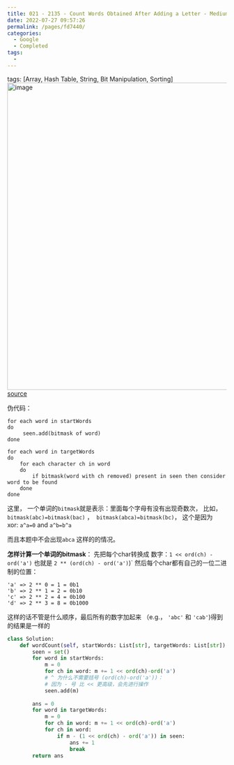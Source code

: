 ```yaml
---
title: 021 - 2135 - Count Words Obtained After Adding a Letter - Medium
date: 2022-07-27 09:57:26
permalink: /pages/fd7440/
categories:
  - Google
  - Completed
tags:
  - 
---
```

tags: [Array, Hash Table, String, Bit Manipulation, Sorting]
<img width="704" alt="image" src="https://user-images.githubusercontent.com/41789327/180719303-276982b8-4c2d-4fab-b0eb-e6c68696aa7c.png">
[source](https://leetcode.com/problems/count-words-obtained-after-adding-a-letter/discuss/1676852/Python3-bitmask)

伪代码：
```
for each word in startWords
do
     seen.add(bitmask of word)
done

for each word in targetWords
do
    for each character ch in word
    do
        if bitmask(word with ch removed) present in seen then consider word to be found
    done
done
```

这里， 一个单词的`bitmask`就是表示：里面每个字母有没有出现奇数次， 比如， `bitmask(abc)=bitmask(bac)` ，  `bitmask(abca)=bitmask(bc)`， 
这个是因为 xor: `a^a=0` and `a^b=b^a` 

而且本题中不会出现`abca` 这样的的情况。

**怎样计算一个单词的bitmask**：
先把每个char转换成 数字：`1 << ord(ch) - ord('a')` 也就是 `2 ** (ord(ch) - ord('a')`)`
然后每个char都有自己的一位二进制的位置：
```
'a' => 2 ** 0 = 1 = 0b1
'b' => 2 ** 1 = 2 = 0b10
'c' => 2 ** 2 = 4 = 0b100
'd' => 2 ** 3 = 8 = 0b1000
```

这样的话不管是什么顺序，最后所有的数字加起来 （e.g.， `'abc'` 和 `'cab'`)得到的结果是一样的

```python
class Solution:
    def wordCount(self, startWords: List[str], targetWords: List[str]) -> int:
        seen = set()
        for word in startWords: 
            m = 0
            for ch in word: m += 1 << ord(ch)-ord('a')
            # ^ 为什么不需要括号 (ord(ch)-ord('a'))：
            # 因为 - 号 比 << 更高级，会先进行操作
            seen.add(m)
            
        ans = 0 
        for word in targetWords: 
            m = 0 
            for ch in word: m += 1 << ord(ch)-ord('a')
            for ch in word: 
                if m - (1 << ord(ch) - ord('a')) in seen: 
                    ans += 1
                    break 
        return ans 
```